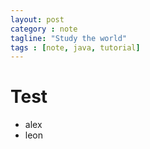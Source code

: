 ```yaml
---
layout: post
category : note
tagline: "Study the world"
tags : [note, java, tutorial]
---
```


# Test

 - alex
 - leon



















































































































































































































































































































































































































